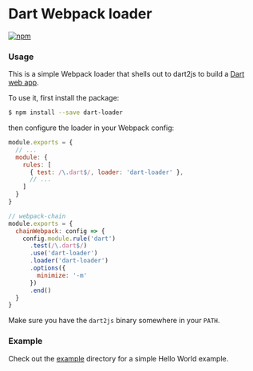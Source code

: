 # Dart Webpack loader

[![npm](https://img.shields.io/npm/v/dart-loader.svg)](https://www.npmjs.com/package/dart-loader)

### Usage

This is a simple Webpack loader that shells out to dart2js to build a [Dart web app](https://webdev.dartlang.org/).

To use it, first install the package:

```bash
$ npm install --save dart-loader
```

then configure the loader in your Webpack config:

```js
module.exports = {
  // ...
  module: {
    rules: [
      { test: /\.dart$/, loader: 'dart-loader' },
      // ...
    ]
  }
}
```

```js
// webpack-chain
module.exports = {
  chainWebpack: config => {
    config.module.rule('dart')
      .test(/\.dart$/)
      .use('dart-loader')
      .loader('dart-loader')
      .options({
        minimize: '-m'
      })
      .end()
  }
}
```

Make sure you have the `dart2js` binary somewhere in your `PATH`.

### Example

Check out the [example](example) directory for a simple Hello World example.
